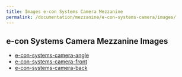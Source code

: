 ```yaml
---
title: Images e-con Systems Camera Mezzanine
permalink: /documentation/mezzanine/e-con-systems-camera/images/
---
```

## e-con Systems Camera Mezzanine Images

- [e-con-systems-camera-angle](images/e-con-systems-camera-angle.jpg)
- [e-con-systems-camera-front](images/e-con-systems-camera-front.jpg)
- [e-con-systems-camera-back](images/e-con-systems-camera-back.jpg)
